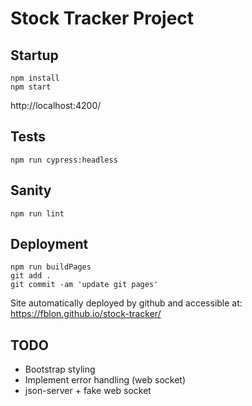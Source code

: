# Stock Tracker Project
## Startup

`npm install`\
`npm start`

http://localhost:4200/

## Tests

`npm run cypress:headless`

## Sanity

`npm run lint`

## Deployment

`npm run buildPages`\
`git add .`\
`git commit -am 'update git pages'`

Site automatically deployed by github and accessible at: https://fblon.github.io/stock-tracker/

## TODO
- Bootstrap styling
- Implement error handling (web socket)
- json-server + fake web socket
